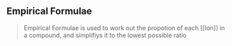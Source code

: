 ## Empirical Formulae

> Empirical Formulae is used to work out the propotion of each [[Ion]] in a compound, and simplifiys it to the lowest possible ratio

